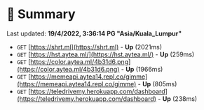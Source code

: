 # 📖 Summary
Last updated: **19/4/2022, 3:36:14 PG "Asia/Kuala_Lumpur"**

- `GET` [https://shrt.ml](https://shrt.ml) - **Up** (2021ms)
- `GET` [https://hst.aytea.ml/](https://hst.aytea.ml/) - **Up** (259ms)
- `GET` [https://color.aytea.ml/4b31d6.png](https://color.aytea.ml/4b31d6.png) - **Up** (1966ms)
- `GET` [https://memeapi.aytea14.repl.co/gimme](https://memeapi.aytea14.repl.co/gimme) - **Up** (805ms)
- `GET` [https://teledrivemy.herokuapp.com/dashboard](https://teledrivemy.herokuapp.com/dashboard) - **Up** (238ms)
